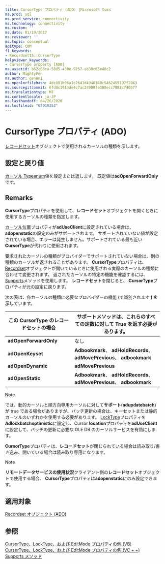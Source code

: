 ```yaml
---
title: CursorType プロパティ (ADO) |Microsoft Docs
ms.prod: sql
ms.prod_service: connectivity
ms.technology: connectivity
ms.custom: ''
ms.date: 01/19/2017
ms.reviewer: ''
ms.topic: conceptual
apitype: COM
f1_keywords:
- Recordset15::CursorType
helpviewer_keywords:
- CursorType property [ADO]
ms.assetid: b62c66ca-58d5-430e-9257-eb38c65e48c2
author: MightyPen
ms.author: genemi
ms.openlocfilehash: 4dc881b96a1e2641d4946340c9462455197f2043
ms.sourcegitcommit: 6fd8c1914de4c7ac24900fe388ecc7883c740077
ms.translationtype: MT
ms.contentlocale: ja-JP
ms.lasthandoff: 04/26/2020
ms.locfileid: "67919253"
---
```

# <a name="cursortype-property-ado"></a>CursorType プロパティ (ADO)
[レコードセット](../../../ado/reference/ado-api/recordset-object-ado.md)オブジェクトで使用されるカーソルの種類を示します。  
  
## <a name="settings-and-return-values"></a>設定と戻り値  
 [カーソル Typeenum](../../../ado/reference/ado-api/cursortypeenum.md)値を設定または返します。 既定値は**adOpenForwardOnly**です。  
  
## <a name="remarks"></a>Remarks  
 **CursorType**プロパティを使用して、**レコードセット**オブジェクトを開くときに使用するカーソルの種類を指定します。  
  
 [カーソル位置](../../../ado/reference/ado-api/cursorlocation-property-ado.md)プロパティが**adUseClient**に設定されている場合は、 **adopenstatic**の設定のみがサポートされます。 サポートされていない値が設定されている場合、エラーは発生しません。サポートされている最も近い**CursorType**が代わりに使用されます。  
  
 要求されたカーソルの種類がプロバイダーでサポートされていない場合は、別の種類のカーソルが返されることがあります。 **CursorType**プロパティは、 [Recordset](../../../ado/reference/ado-api/recordset-object-ado.md)オブジェクトが開いているときに使用される実際のカーソルの種類に合わせて変更されます。 返されたカーソルの特定の機能を確認するには、 [Supports](../../../ado/reference/ado-api/supports-method.md)メソッドを使用します。 **レコードセット**を閉じると、 **CursorType**プロパティが元の設定に戻ります。  
  
 次の表は、各カーソルの種類に必要なプロバイダーの機能 (で識別されます **) を示し**ています。  
  
|この CursorType のレコードセットの場合|サポートメソッドは、これらのすべての定数に対して True を返す必要があります。|  
|----------------------------------------|---------------------------------------------------------------------|  
|**adOpenForwardOnly**|なし|  
|**adOpenKeyset**|**Adbookmark**、 **adHoldRecords**、 **adMovePrevious**、 **adbookmark**|  
|**adOpenDynamic**|**adMovePrevious**|  
|**adOpenStatic**|**Adbookmark**、 **adHoldRecords**、 **adMovePrevious**、 **adbookmark**|  
  
> [!NOTE]
>  では、動的カーソルと順方向専用カーソルに対して**サポート**(**adupdatebatch**) が true である場合がありますが、バッチ更新の場合は、キーセットまたは静的カーソルのいずれかを使用する必要があります。 [LockType](../../../ado/reference/ado-api/locktype-property-ado.md)プロパティを**Adlockbatchoptimistic**に設定し、Cursor **location**プロパティを**adUseClient**に設定して、バッチの更新に必要な OLE DB のカーソルサービスを有効にします。  
  
 **CursorType**プロパティは、**レコードセット**が閉じられている場合は読み取り/書き込み、開いている場合は読み取り専用になります。  
  
> [!NOTE]
>  **リモートデータサービスの使用状況**クライアント側の**レコードセット**オブジェクトで使用する場合、 **CursorType**プロパティは**adopenstatic**にのみ設定できます。  
  
## <a name="applies-to"></a>適用対象  
 [Recordset オブジェクト (ADO)](../../../ado/reference/ado-api/recordset-object-ado.md)  
  
## <a name="see-also"></a>参照  
 [CursorType、LockType、および EditMode プロパティの例 (VB)](../../../ado/reference/ado-api/cursortype-locktype-and-editmode-properties-example-vb.md)   
 [CursorType、LockType、および EditMode プロパティの例 (VC + +)](../../../ado/reference/ado-api/cursortype-locktype-and-editmode-properties-example-vc.md)   
 [Supports メソッド](../../../ado/reference/ado-api/supports-method.md)
